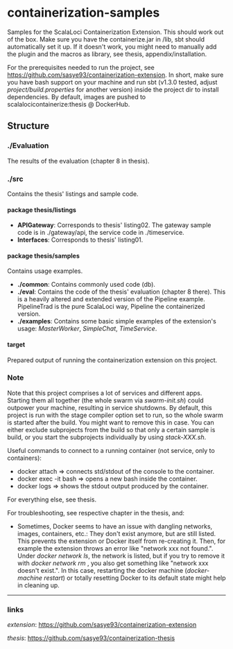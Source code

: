 # containerization-samples
Samples for the ScalaLoci Containerization Extension. This should work out of the box. Make sure you have the containerize.jar in /lib, sbt should automatically set it up. If it doesn't work, you might need to manually add the plugin and the macros as library, see thesis, appendix/installation.

For the prerequisites needed to run the project, see https://github.com/sasye93/containerization-extension. In short, make sure you have bash support on your machine and run sbt (v1.3.0 tested, adjust _project/build.properties_ for another version) inside the project dir to install dependencies.
By default, images are pushed to scalalocicontainerize:thesis @ DockerHub.

## Structure

### ./Evaluation
The results of the evaluation (chapter 8 in thesis).

### ./src
Contains the thesis' listings and sample code.

#### package thesis/listings
* **APIGateway**: Corresponds to thesis' listing02. The gateway sample code is in ./gateway/api, the service code in ./timeservice.
* **Interfaces**: Corresponds to thesis' listing01.

#### package thesis/samples
Contains usage examples.

* **./common**: Contains commonly used code (db).
* **./eval**: Contains the code of the thesis' evaluation (chapter 8 there). This is a heavily altered and extended version of the Pipeline example. PipelineTrad is the pure ScalaLoci way, Pipeline the containerized version.
* **./examples**: Contains some basic simple examples of the extension's usage: _MasterWorker_, _SimpleChat_, _TimeService_.

#### target
Prepared output of running the containerization extension on this project.

### Note

Note that this project comprises a lot of services and different apps. Starting them all together (the whole swarm via _swarm-init.sh_) could outpower your machine, resulting in service shutdowns.
By default, this project is run with the stage compiler option set to run, so the whole swarm is started after the build. You might want to remove this in case.
You can either exclude subprojects from the build so that only a certain sample is build, or you start the subprojects individually by using _stack-XXX.sh_.

Useful commands to connect to a running container (not service, only to containers):
* docker attach <id> => connects std/stdout of the console to the container.
* docker exec -it <id> bash => opens a new bash inside the container.
* docker logs <id> => shows the stdout output produced by the container.

For everything else, see thesis.

For troubleshooting, see respective chapter in the thesis, and:
- Sometimes, Docker seems to have an issue with dangling networks, images, containers, etc.: They don't exist anymore, but are still listed. This prevents the extension or Docker itself from re-creating it. Then, for example the extension throws an error like "network xxx not found.". Under _docker network ls_, the network is listed, but if you try to remove it with _docker network rm <id>_, you also get something like "network xxx doesn't exist.". In this case, restarting the docker machine (_docker-machine restart_) or totally resetting Docker to its default state might help in cleaning up.
-----------
### links
_extension_: https://github.com/sasye93/containerization-extension

_thesis_: https://github.com/sasye93/containerization-thesis

